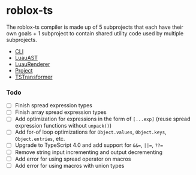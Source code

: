 # roblox-ts

The roblox-ts compiler is made up of 5 subprojects that each have their own goals + 1 subproject to contain shared utility code used by multiple subprojects.

-   [CLI](./CLI/README.md)
-   [LuauAST](./LuauAST/README.md)
-   [LuauRenderer](./LuauRenderer/README.md)
-   [Project](./Project/README.md)
-   [TSTransformer](./TSTransformer/README.md)

### **Todo**

-   [ ] Finish spread expression types
-   [ ] Finish array spread expression types
-   [ ] Add optimization for expressions in the form of `[...exp]` (reuse spread expression functions without `unpack()`)
-   [ ] Add for-of loop optimizations for `Object.values`, `Object.keys`, `Object.entries`, etc.
-   [ ] Upgrade to TypeScript 4.0 and add support for `&&=`, `||=`, `??=`
-   [ ] Remove string input incrementing and output decrementing
-   [ ] Add error for using spread operator on macros
-   [ ] Add error for using macros with union types
